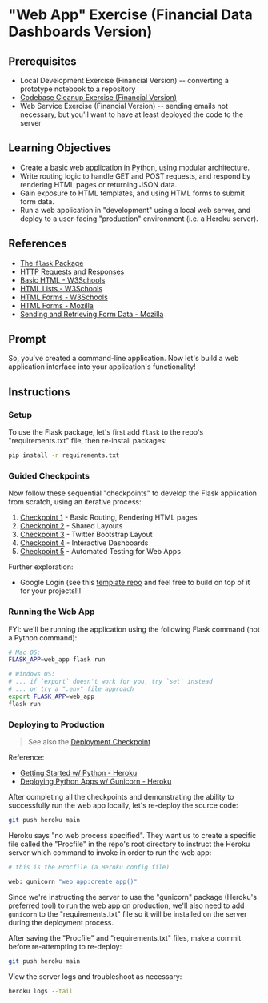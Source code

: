 # "Web App" Exercise (Financial Data Dashboards Version)

## Prerequisites

 + Local Development Exercise (Financial Version) -- converting a prototype notebook to a repository
 + [Codebase Cleanup Exercise (Financial Version)](/exercises/codebase-cleanup-2023/README.md)
 + Web Service Exercise (Financial Version) -- sending emails not necessary, but you'll want to have at least deployed the code to the server

## Learning Objectives

  + Create a basic web application in Python, using modular architecture.
  + Write routing logic to handle GET and POST requests, and respond by rendering HTML pages or returning JSON data.
  + Gain exposure to HTML templates, and using HTML forms to submit form data.
  + Run a web application in "development" using a local web server, and deploy to a user-facing "production" environment (i.e. a Heroku server).

## References

  + [The `flask` Package](/notes/python/packages/flask.md)
  + [HTTP Requests and Responses](/notes/info-systems/networks.md#HyperText-Transfer-Protocol)
  + [Basic HTML - W3Schools](https://www.w3schools.com/html/html_basic.asp)
  + [HTML Lists - W3Schools](https://www.w3schools.com/html/html_lists.asp)
  + [HTML Forms - W3Schools](https://www.w3schools.com/html/html_forms.asp)
  + [HTML Forms - Mozilla](https://developer.mozilla.org/en-US/docs/Learn/Forms)
  + [Sending and Retrieving Form Data - Mozilla](https://developer.mozilla.org/en-US/docs/Learn/Forms/Sending_and_retrieving_form_data)

## Prompt

So, you've created a command-line application. Now let's build a web application interface into your application's functionality!


## Instructions

### Setup

To use the Flask package, let's first add `flask` to the repo's "requirements.txt" file, then re-install packages:

```sh
pip install -r requirements.txt
```

### Guided Checkpoints

Now follow these sequential "checkpoints" to develop the Flask application from scratch, using an iterative process:

  1. [Checkpoint 1](checkpoint-1/) - Basic Routing, Rendering HTML pages
  2. [Checkpoint 2](checkpoint-2/) - Shared Layouts
  3. [Checkpoint 3](checkpoint-3/) - Twitter Bootstrap Layout
  4. [Checkpoint 4](checkpoint-4/) - Interactive Dashboards
  5. [Checkpoint 5](checkpoint-5/) - Automated Testing for Web Apps

Further exploration:

  + Google Login (see this [template repo](https://github.com/prof-rossetti/flask-firebase-template-2022) and feel free to build on top of it for your projects!!!

### Running the Web App

FYI: we'll be running the application using the following Flask command (not a Python command):

```sh
# Mac OS:
FLASK_APP=web_app flask run

# Windows OS:
# ... if `export` doesn't work for you, try `set` instead
# ... or try a ".env" file approach
export FLASK_APP=web_app
flask run
```

### Deploying to Production

> See also the [Deployment Checkpoint](deployment/)

Reference:
  + [Getting Started w/ Python - Heroku](https://devcenter.heroku.com/articles/getting-started-with-python)
  + [Deploying Python Apps w/ Gunicorn - Heroku](https://devcenter.heroku.com/articles/python-gunicorn)

After completing all the checkpoints and demonstrating the ability to successfully run the web app locally, let's re-deploy the source code:

```sh
git push heroku main
```

Heroku says "no web process specified". They want us to create a specific file called the "Procfile" in the repo's root directory to instruct the Heroku server which command to invoke in order to run the web app:

```sh
# this is the Procfile (a Heroku config file)

web: gunicorn "web_app:create_app()"
```

Since we're instructing the server to use the "gunicorn" package (Heroku's preferred tool) to run the web app on production, we'll also need to add `gunicorn` to the "requirements.txt" file so it will be installed on the server during the deployment process.

After saving the "Procfile" and "requirements.txt" files, make a commit before re-attempting to re-deploy:

```sh
git push heroku main
```

View the server logs and troubleshoot as necessary:

```sh
heroku logs --tail
```

